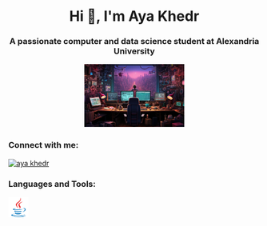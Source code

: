 <h1 align="center">Hi 👋, I'm Aya Khedr</h1>
<h3 align="center">A passionate computer and data science student at Alexandria University</h3>

<p align="center">
  <img src="https://raw.githubusercontent.com/Aya-Khedr/Aya-Khedr/main/how-to-set-up-StableCode-2023.webp" alt="Aya Khedr" width="200"/>
</p>

<h3 align="left">Connect with me:</h3>
<p align="left">
<a href="https://linkedin.com/in/aya khedr" target="blank"><img align="center" src="https://raw.githubusercontent.com/rahuldkjain/github-profile-readme-generator/master/src/images/icons/Social/linked-in-alt.svg" alt="aya khedr" height="30" width="40" /></a>
</p>

<h3 align="left">Languages and Tools:</h3>
<p align="left">
  <a href="https://www.java.com" target="_blank" rel="noreferrer"> 
    <img src="https://raw.githubusercontent.com/devicons/devicon/master/icons/java/java-original.svg" alt="java" width="40" height="40"/> 
  </a> 
</p>
